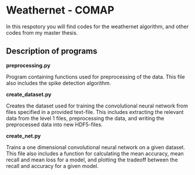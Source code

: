 # Weathernet - COMAP 

In this respotory you will find codes for the weathernet algorithm, and other codes from my master thesis. 

## Description of programs

**preprocessing.py**

Program containing functions used for preprocessing of the data. This file also includes the spike detection algorithm. 


**create_dataset.py**

Creates the dataset used for training the convolutional neural network from files specified in a provided text-file. This includes extracting the relevant data from the level 1 files, preprocessing the data, and writing the preprocessed data into new HDF5-files. 


**create_net.py**

Trains a one dimensional convolutional neural network on a given dataset. This file also includes a function for calculating the mean accuracy, mean recall and mean loss for a model, and plotting the tradeoff between the recall and accuracy for a given model. 
